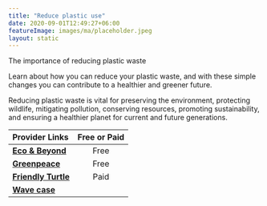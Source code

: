 ```yaml
---
title: "Reduce plastic use"
date: 2020-09-01T12:49:27+06:00
featureImage: images/ma/placeholder.jpeg
layout: static
---
```


The importance of reducing plastic waste

Learn about how you can reduce your plastic waste, and with these simple changes you can contribute to a healthier and greener future.

Reducing plastic waste is vital for preserving the environment, protecting wildlife, mitigating pollution, conserving resources, promoting sustainability, and ensuring a healthier planet for current and future generations.

| Provider Links      | Free or Paid  |  
| :-----------          | :--------------:      |  
| [**Eco & Beyond**](https://www.ecoandbeyond.co/articles/why-should-we-reduce-the-use-of-plastic/) | Free | 
| [**Greenpeace**](https://www.greenpeace.org.uk/news/9-ways-reduce-plastic-use/) | Free | 
| [**Friendly Turtle**](https://www.friendlyturtle.com/) | Paid | 
| [**Wave case**](https://www.wavecase.co.uk/) |  | 
  

<br/><br/>






